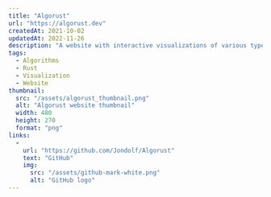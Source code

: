 ```yaml
---
title: "Algorust"
url: "https://algorust.dev"
createdAt: 2021-10-02
updatedAt: 2022-11-26
description: "A website with interactive visualizations of various types of algorithms, like sorting and pathfinding algorithms. The entire projects is primarily built with Rust using the [Yew web framework](https://yew.rs)."
tags:
  - Algorithms
  - Rust
  - Visualization
  - Website
thumbnail:
  src: "/assets/algorust_thumbnail.png"
  alt: "Algorust website thumbnail"
  width: 480
  height: 270
  format: "png"
links:
  -
    url: "https://github.com/Jondolf/Algorust"
    text: "GitHub"
    img:
      src: "/assets/github-mark-white.png"
      alt: "GitHub logo"
---
```

